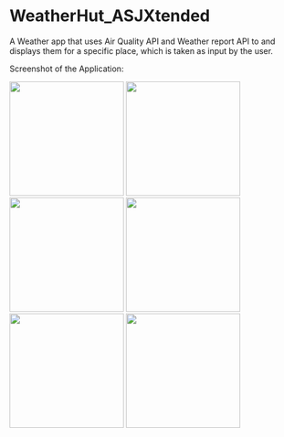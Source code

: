# WeatherHut_ASJXtended

A Weather app that uses Air Quality API and Weather report API to and displays them for a specific place, which is taken as input by the user.

Screenshot of the Application:

<img src = "Screenshot 1.png" width="200"> 
<img src = "Screenshot 2.png" width="200"> 
<img src = "Screenshot 3.png" width="200"> 
<img src = "Screenshot 4.png" width="200"> 
<img src = "Screenshot 5.png" width="200"> 
<img src = "Screenshot_6.png" width="200"> 
